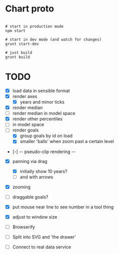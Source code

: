 Chart proto
======

```shell

# start in production mode
npm start

# start in dev mode (and watch for changes)
grunt start-dev

# just build
grunt build

```

TODO
====

* [x] load data in sensible format
* [x] render axes
    * [x] years and minor ticks
* [x] render median
* [ ]   render median in model space
* [x] render other percentiles
* [ ]   in model space
* [ ] render goals
    * [x] group goals by id on load
    * [x] smaller 'balls' when zoom past a certain level
* [-] -- pseudo-clip rendering --
* [x] panning via drag
    * [x] initially show 10 years?
    * [ ] and with arrows
* [x] zooming
* [ ] draggable goals?
* [x] put mouse near line to see number in a tool thing
* [x] adjust to window size
* [ ] Browserify

* [ ] Split into SVG and 'the drawer'
* [ ] Connect to real data service
